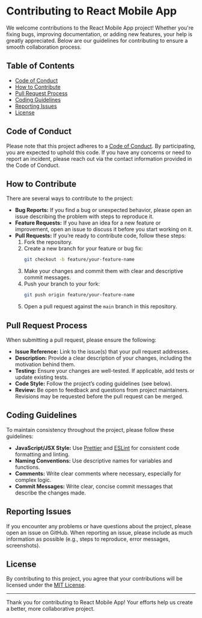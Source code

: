 # Contributing to React Mobile App

We welcome contributions to the React Mobile App project! Whether you're fixing bugs, improving documentation, or adding new features, your help is greatly appreciated. Below are our guidelines for contributing to ensure a smooth collaboration process.

## Table of Contents

- [Code of Conduct](#code-of-conduct)
- [How to Contribute](#how-to-contribute)
- [Pull Request Process](#pull-request-process)
- [Coding Guidelines](#coding-guidelines)
- [Reporting Issues](#reporting-issues)
- [License](#license)

## Code of Conduct

Please note that this project adheres to a [Code of Conduct](CODE_OF_CONDUCT.md). By participating, you are expected to uphold this code. If you have any concerns or need to report an incident, please reach out via the contact information provided in the Code of Conduct.

## How to Contribute

There are several ways to contribute to the project:

- **Bug Reports:** If you find a bug or unexpected behavior, please open an issue describing the problem with steps to reproduce it.
- **Feature Requests:** If you have an idea for a new feature or improvement, open an issue to discuss it before you start working on it.
- **Pull Requests:** If you’re ready to contribute code, follow these steps:
  1. Fork the repository.
  2. Create a new branch for your feature or bug fix:
     ```bash
     git checkout -b feature/your-feature-name
     ```
  3. Make your changes and commit them with clear and descriptive commit messages.
  4. Push your branch to your fork:
     ```bash
     git push origin feature/your-feature-name
     ```
  5. Open a pull request against the `main` branch in this repository.

## Pull Request Process

When submitting a pull request, please ensure the following:

- **Issue Reference:** Link to the issue(s) that your pull request addresses.
- **Description:** Provide a clear description of your changes, including the motivation behind them.
- **Testing:** Ensure your changes are well-tested. If applicable, add tests or update existing tests.
- **Code Style:** Follow the project’s coding guidelines (see below).
- **Review:** Be open to feedback and questions from project maintainers. Revisions may be requested before the pull request can be merged.

## Coding Guidelines

To maintain consistency throughout the project, please follow these guidelines:

- **JavaScript/JSX Style:** Use [Prettier](https://prettier.io/) and [ESLint](https://eslint.org/) for consistent code formatting and linting.
- **Naming Conventions:** Use descriptive names for variables and functions.
- **Comments:** Write clear comments where necessary, especially for complex logic.
- **Commit Messages:** Write clear, concise commit messages that describe the changes made.

## Reporting Issues

If you encounter any problems or have questions about the project, please open an issue on GitHub. When reporting an issue, please include as much information as possible (e.g., steps to reproduce, error messages, screenshots).

## License

By contributing to this project, you agree that your contributions will be licensed under the [MIT License](LICENSE).

---

Thank you for contributing to React Mobile App! Your efforts help us create a better, more collaborative project.
